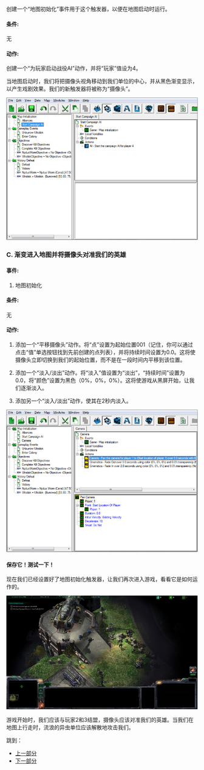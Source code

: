 创建一个“地图初始化”事件用于这个触发器，以便在地图启动时运行。

#### 条件:

无

#### 动作:

创建一个“为玩家启动战役AI”动作，并将“玩家”值设为4。

当地图启动时，我们将把摄像头视角移动到我们单位的中心，并从黑色渐变显示，以产生戏剧效果。我们的新触发器将被称为“摄像头”。

![img](046-mapinit-startcampaignai.jpg)

### C. 渐变进入地图并将摄像头对准我们的英雄

#### 事件:

1.	地图初始化

#### 条件:

无

#### 动作:

1.	添加一个“平移摄像头”动作。将“点”设置为起始位置001（记住，你可以通过点击“值”单选按钮找到先前创建的点列表），并将持续时间设置为0.0。这将使摄像头立即切换到我们的起始位置，而不是在一段时间内平移到该位置。

2.	添加一个“淡入/淡出”动作。将“淡入”值设置为“淡出”，“持续时间”设置为0.0，将“颜色”设置为黑色（0%，0%，0%）。这将使游戏从黑屏开始，让我们逐渐淡入。

3.	添加另一个“淡入/淡出”动作，使其在2秒内淡入。

![img](047-mapinit-camera.jpg)

#### 保存它！测试一下！

现在我们已经设置好了地图初始化触发器，让我们再次进入游戏，看看它是如何运作的。

![img](048-mapinit-testingitout.jpg)

游戏开始时，我们应该与玩家2和3结盟，摄像头应该对准我们的英雄。当我们在地图上行走时，流浪的异虫单位应该解散地攻击我们。

跳到：

- [上一部分](../2)
- [下一部分](../4)